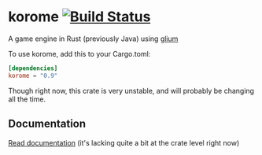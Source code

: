 # korome [![Build Status](https://travis-ci.org/LFalch/korome.svg?branch=master)](https://travis-ci.org/LFalch/korome)

A game engine in Rust (previously Java) using [glium](https://github.com/tomaka/glium)

To use korome, add this to your Cargo.toml:
```toml
[dependencies]
korome = "0.9"
```

Though right now, this crate is very unstable, and will probably be changing all the time.

## Documentation

[Read documentation](http://lfalch.github.io/korome/korome/) (it's lacking quite a bit at the crate level right now)
